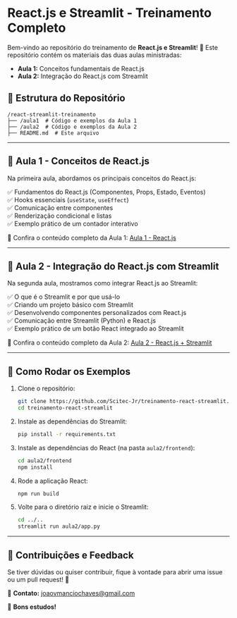 # React.js e Streamlit - Treinamento Completo

Bem-vindo ao repositório do treinamento de **React.js e Streamlit**! 🚀 Este repositório contém os materiais das duas aulas ministradas:

- **Aula 1:** Conceitos fundamentais de React.js
- **Aula 2:** Integração do React.js com Streamlit

## 📌 Estrutura do Repositório

```
/react-streamlit-treinamento
├── /aula1  # Código e exemplos da Aula 1
├── /aula2  # Código e exemplos da Aula 2
├── README.md  # Este arquivo
```

---

## 📖 Aula 1 - Conceitos de React.js

Na primeira aula, abordamos os principais conceitos do React.js:

✅ Fundamentos do React.js (Componentes, Props, Estado, Eventos)  
✅ Hooks essenciais (`useState`, `useEffect`)  
✅ Comunicação entre componentes  
✅ Renderização condicional e listas  
✅ Exemplo prático de um contador interativo  

🔗 Confira o conteúdo completo da Aula 1: [Aula 1 - React.js](./aula1)

---

## 🔗 Aula 2 - Integração do React.js com Streamlit

Na segunda aula, mostramos como integrar React.js ao Streamlit:

✅ O que é o Streamlit e por que usá-lo  
✅ Criando um projeto básico com Streamlit  
✅ Desenvolvendo componentes personalizados com React.js  
✅ Comunicação entre Streamlit (Python) e React.js  
✅ Exemplo prático de um botão React integrado ao Streamlit  

🔗 Confira o conteúdo completo da Aula 2: [Aula 2 - React.js + Streamlit](./aula2)

---

## 🚀 Como Rodar os Exemplos

1. Clone o repositório:
   ```sh
   git clone https://github.com/Scitec-Jr/treinamento-react-streamlit.git
   cd treinamento-react-streamlit
   ```
2. Instale as dependências do Streamlit:
   ```sh
   pip install -r requirements.txt
   ```
3. Instale as dependências do React (na pasta `aula2/frontend`):
   ```sh
   cd aula2/frontend
   npm install
   ```
4. Rode a aplicação React:
   ```sh
   npm run build
   ```
5. Volte para o diretório raiz e inicie o Streamlit:
   ```sh
   cd ../..
   streamlit run aula2/app.py
   ```

---

## 📢 Contribuições e Feedback
Se tiver dúvidas ou quiser contribuir, fique à vontade para abrir uma issue ou um pull request! 🤝

📩 **Contato:** joaovmanciochaves@gmail.com

🚀 **Bons estudos!**


